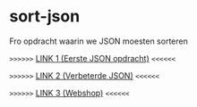 # sort-json

Fro opdracht waarin we JSON moesten sorteren


`>>>>>>` [LINK 1 (Eerste JSON opdracht)](http://25890.hosts2.ma-cloud.nl/bewijzenmap/periode2.1/FRO/JSON) `<<<<<<`

`>>>>>>` [LINK 2 (Verbeterde JSON)](http://25890.hosts2.ma-cloud.nl/bewijzenmap/periode2.1/FRO/JSON2) `<<<<<<`

`>>>>>>` [LINK 3 (Webshop)](http://25890.hosts2.ma-cloud.nl/bewijzenmap/periode2.1/FRO/JSON3) `<<<<<<`